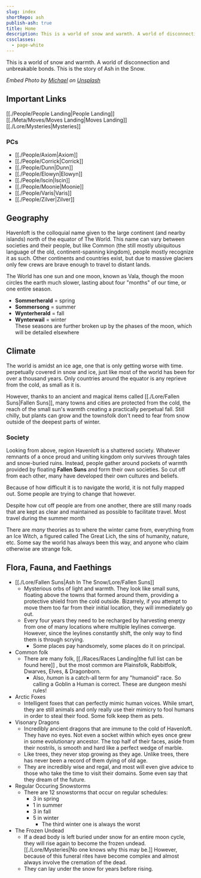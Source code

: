 ```yaml
---  
slug: index  
shortRepo: ash  
publish-ash: true  
title: Home  
description: This is a world of snow and warmth. A world of disconnection and unbreakable bonds. This is the story of Ash in the Snow.  
cssclasses:  
  - page-white  
---  
```

This is a world of snow and warmth. A world of disconnection and unbreakable bonds. This is the story of Ash in the Snow.  
  
*Embed Photo by <a href="https://unsplash.com/@michael75?utm_content=creditCopyText&utm_medium=referral&utm_source=unsplash">Michael</a> on <a href="https://unsplash.com/photos/snow-covered-pine-tree-under-cloudy-sky-S4lRLPNs_P0?utm_content=creditCopyText&utm_medium=referral&utm_source=unsplash">Unsplash</a>*  
  
## Important Links  
[[./People/People Landing|People Landing]]  
[[./Meta/Moves/Moves Landing|Moves Landing]]  
[[./Lore/Mysteries|Mysteries]]  
  
### PCs  
- [[./People/Axiom|Axiom]]  
- [[./People/Corrick|Corrick]]  
- [[./People/Dunn|Dunn]]  
- [[./People/Elowyn|Elowyn]]  
- [[./People/Iscin|Iscin]]  
- [[./People/Moonie|Moonie]]  
- [[./People/Varis|Varis]]  
- [[./People/Zilver|Zilver]]  
  
  
## Geography  
Havenloft is the colloquial name given to the large continent (and nearby islands) north of the equator of The World. This name can vary between societies and their people, but like Common (the still mostly ubiquitous language of the old, continent-spanning kingdom), people mostly recognize it as such. Other continents and countries exist, but due to massive glaciers only few crews are brave enough to travel to distant lands.   
  
The World has one sun and one moon, known as Vala, though the moon circles the earth much slower, lasting about four "months" of our time, or one entire season.   
- **Sommerherald** = spring   
- **Sommersong** = summer   
- **Wynterherald** = fall   
- **Wynterwail** = winter   
These seasons are further broken up by the phases of the moon, which will be detailed elsewhere  
  
## Climate  
The world is amidst an ice age, one that is only getting worse with time.  perpetually covered in snow and ice, just like most of the world has been for over a thousand years. Only countries around the equator is any reprieve from the cold, as small as it is.  
  
However, thanks to an ancient and magical items called [[./Lore/Fallen Suns|Fallen Suns]], many towns and cities are protected from the cold, the reach of the small sun's warmth creating a practically perpetual fall. Still chilly, but plants can grow and the townsfolk don't need to fear from snow outside of the deepest parts of winter.  
  
### Society  
Looking from above, region Havenloft is a shattered society. Whatever remnants of a once proud and uniting kingdom only survives through tales and snow-buried ruins. Instead, people gather around pockets of warmth provided by floating **Fallen Suns** and form their own societies. So cut off from each other, many have developed their own cultures and beliefs.   
  
Because of how difficult it is to navigate the world, it is not fully mapped out. Some people are trying to change that however.  
  
Despite how cut off people are from one another, there are still many roads that are kept as clear and maintained as possible to facilitate travel. Most travel during the summer month  
  
There are *many* theories as to where the winter came from, everything from an Ice Witch, a figured called The Great Lich, the sins of humanity, nature, etc. Some say the world has always been this way, and anyone who claim otherwise are strange folk.  
  
## Flora, Fauna, and Faethings  
- [[./Lore/Fallen Suns|Ash In The Snow/Lore/Fallen Suns]]  
    - Mysterious orbs of light and warmth. They look like small suns, floating above the towns that formed around them, providing a protective shield from the cold outside. Bizarrely, if you attempt to move them too far from their initial location, they will immediately go out.  
    - Every four years they need to be recharged by harvesting energy from one of many locations where multiple leylines converge. However, since the leylines constantly shift, the only way to find them is through scrying.  
        - Some places pay handsomely, some places do it on principal.  
- Common folk  
    - There are many folk, [[./Races/Races Landing|the full list can be found here]] , but the most common are Plainsfolk, Rabbitfolk, Dwarves, Elves, & Dragonborn.   
        - Also, *human* is a catch-all term for any "humanoid" race. So calling a Goblin a Human is correct. These are dungeon meshi rules!  
- Arctic Foxes  
    - Intelligent foxes that can perfectly mimic human voices. While smart, they are still animals and only really use their mimicry to fool humans in order to steal their food. Some folk keep them as pets.  
- Visonary Dragons  
    - Incredibly ancient dragons that are immune to the cold of Havenloft. They have no eyes. Not even a socket within which eyes once grew in some evolutionary ancestor. The top half of their faces, aside from their nostrils, is smooth and hard like a perfect wedge of marble.   
    - Like trees, they never stop growing as they age. Unlike trees, there has never been a record of them dying of old age.  
    - They are incredibly wise and regal, and most will even give advice to those who take the time to visit their domains.  Some even say that they dream of the future.  
- Regular Occuring Snowstorms  
    - There are 12 snowstorms that occur on regular schedules:  
        - 3 in spring  
        - 1 in summer  
        - 3 in fall  
        - 5 in winter  
            - The third winter one is always the worst  
- The Frozen Undead  
    - If a dead body is left buried under snow for an entire moon cycle, they will rise again to become the frozen undead. [[./Lore/Mysteries|No one knows why this may be.]] However, because of this funeral rites have become complex and almost always involve the cremation of the dead.  
    - They can lay under the snow for years before rising.  
  
 